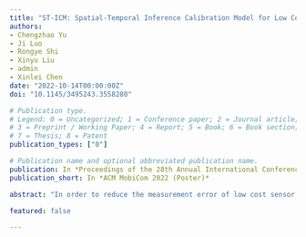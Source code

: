 ```yaml
---
title: "ST-ICM: Spatial-Temporal Inference Calibration Model for Low Cost Fine-grained Mobile Sensing"
authors:
- Chengzhao Yu
- Ji Luo
- Rongye Shi
- Xinyu Liu
- admin
- Xinlei Chen
date: "2022-10-14T00:00:00Z"
doi: "10.1145/3495243.3558280"

# Publication type.
# Legend: 0 = Uncategorized; 1 = Conference paper; 2 = Journal article;
# 3 = Preprint / Working Paper; 4 = Report; 5 = Book; 6 = Book section;
# 7 = Thesis; 8 = Patent
publication_types: ["0"]

# Publication name and optional abbreviated publication name.
publication: In *Proceedings of the 28th Annual International Conference On Mobile Computing And Networking*
publication_short: In *ACM MobiCom 2022 (Poster)*

abstract: "In order to reduce the measurement error of low cost sensor in the real-time mobile sensing network, rendezvous calibration mechanism is widely used. To tackle the sparsity of reference data and the lack of calibration opportunities, we propose ST-ICM: a Spatial-Temporal Inference Calibration Model based on Gaussian Process Regression, assisting the calibration task by creating more calibration grids in both spatial and temporal dimensions. By using the GPR, the inferred grids generated by ST-ICM are associated with various confidence levels. Based on this property, we propose to make use of a hyperparameter, i.e., variance threshold, to balance the tradeoff between the quantity and quality of the inferred grids. Specifically, only the grids with variances below the threshold will be employed. We conducted experiments using a real-world dataset collected in Nanjing, China, to evaluate the performance of the proposed ST-ICM. The experimenal results show that our model achieves 24% improvement on error calibration compared to the baseline."

featured: false

---
```

